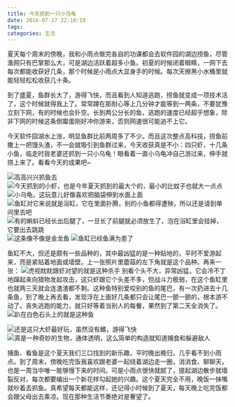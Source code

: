 ```yaml
---
title: 今天抓到一只小乌龟
date: 2016-07-17 22:18:19
tags:
categories: 生活
---
```

夏天每个周末的傍晚，我和小雨点做完各自的功课都会去软件园的湖边捞鱼，尽管渔网只有巴掌那么大，可是湖边活跃着超多小鱼。初夏的时候闭着眼睛，一网下去每次都能收获好几条，那个时候是小雨点大显身手的时候。每次天擦黑小水桶里就能轻轻松松收获几十条。

到了盛夏，鱼群长大了，游得飞快，而且看到人知道逃跑，捞鱼就变成一项技术活了，这个时候就得我上了。常常蹲在那耐心等上几分钟才能等到一两条，不要犹豫立刻下网，有的时候也会扑空。长到两公分长的鱼，逃跑的速度已经超乎想象，除非下网的时候这条倒霉蛋刚好冲你游来，否则网速很可能追不上它。

今天软件园湖水上涨，明显鱼群比前两周多了不少。而且这次整点高科技，捞鱼前撒上一把馒头渣，不一会就吸引到鱼群过来，今天收获真是不小：四只虾，十几条小鱼，临走时我老婆还抓到一只小乌龟！眼看着一直小乌龟冲自己游过来，伸手就捞上来了。看看今天的成果吧~

![高高兴兴抓鱼去](0717抓到一只小乌龟/高高兴兴抓鱼去.jpg)
![今天抓到的小虾，也是今年夏天抓到的最大个的，最小的比蚊子也就大一点点](0717抓到一只小乌龟/小虾.jpg)
![小乌龟，这玩意儿好像喜欢把脑袋伸到水面上面](0717抓到一只小乌龟/小乌龟1.jpg)
![鱼缸对它来说就是浴缸，它在里面扑腾，别的小鱼都得遭殃，所以还是请到单间里去吧](0717抓到一只小乌龟/小乌龟2.jpg)
![有的蝌蚪已经长出后腿了，一旦长了前腿就必须放生了，泡在浴缸里会挂掉，它要出去跳跳](0717抓到一只小乌龟/蝌蚪.jpg)
![这条像不像是金龙鱼](0717抓到一只小乌龟/金龙鱼.jpg)
![鱼缸已经鱼满为患了](0717抓到一只小乌龟/鱼满为患.jpg)

鱼缸不大，但还是颇有一些品种的，其中最凶猛的是一种贴地的，平时不爱游起来，而是紧贴着地面或墙壁。上一张照片里蘑菇的左下角就是这个品种。再来一张：
![虎视眈眈跟虾对望的就是这种杀手](0717抓到一只小乌龟/贴地鱼.jpg)
别看个头不大，异常凶猛，它会冷不丁地蹿起来向猎物发起攻击，这只虾跟它个头差不多，但战斗力极弱，在这个鱼缸里也就两三天就会连渣渣都不剩。这种鱼特别爱咬别的鱼的尾巴，有一次扔进去十几条鱼，到了晚上再去看，发现浮在上面好几条都只会让尾巴一颤一颤的，根本游不动了。丧失逃跑的能力，就只好等着当别人的每餐，果然到了第二天全消失了。
![趴在白色石头上的就是这种鱼](0717抓到一只小乌龟/贴地鱼2.jpg)

![还是这只大虾最好玩，虽然没有鳍，游得飞快](0717抓到一只小乌龟/小虾2.jpg)
![真是一种奇妙的生物，通体透明，这么简单的构造就知道捕食和躲避敌人](0717抓到一只小乌龟/小虾3.jpg)

捕鱼、看鱼是这个夏天我们三口找到的新乐趣，平时晚出晚归，几乎看不到小雨点。到了周末，傍晚吃完饭我喜欢跟老婆一起绕着湖边走一圈，消消食、聊聊天，也是一周当中唯一能够慢下来的时间。可是小雨点很快就腻了，提起湖边散步就墙裂反对，每次都要编出一个新花样勾起她的兴趣。这个夏天完全不用，晚饭一抹嘴就吵着去抓鱼。真希望每天都能这样，还记得小时候到了夏天，每天晚上吃完饭都会跟父母出去乘凉。现在那种生活节奏绝对是奢望了。


